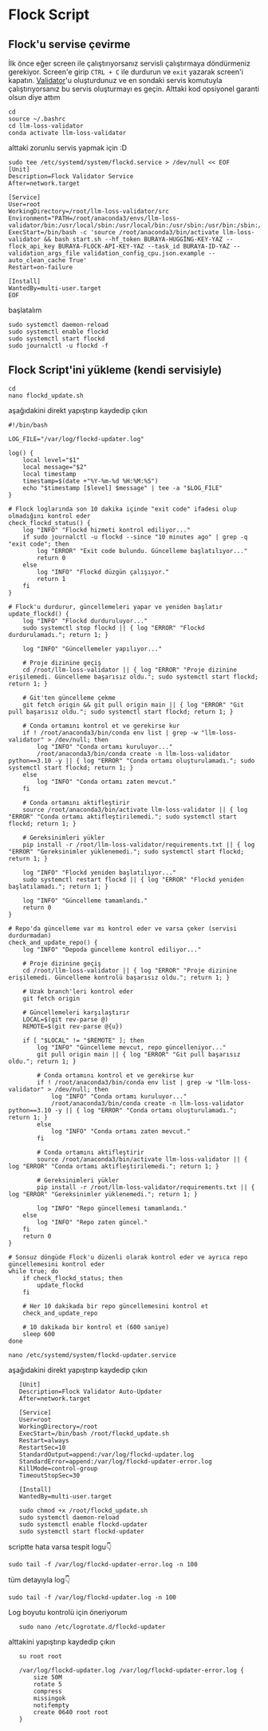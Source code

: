 # Flock Script
## Flock'u servise çevirme
İlk önce eğer screen ile çalıştırıyorsanız servisli çalıştırmaya döndürmeniz gerekiyor. Screen'e girip `CTRL + C` ile durdurun ve `exit` yazarak screen'i kapatın.
[Validator](https://github.com/Core-Node-Team/Flock.io/blob/main/Validator.md)'u oluşturdunuz ve en sondaki servis komutuyla çalıştırıyorsanız bu servis oluşturmayı es geçin.
Alttaki kod opsiyonel garanti olsun diye attım

    cd
    source ~/.bashrc
    cd llm-loss-validator
    conda activate llm-loss-validator

alttaki zorunlu servis yapmak için :D

    sudo tee /etc/systemd/system/flockd.service > /dev/null << EOF
    [Unit]
    Description=Flock Validator Service
    After=network.target
    
    [Service]
    User=root
    WorkingDirectory=/root/llm-loss-validator/src
    Environment="PATH=/root/anaconda3/envs/llm-loss-validator/bin:/usr/local/sbin:/usr/local/bin:/usr/sbin:/usr/bin:/sbin:/bin"
    ExecStart=/bin/bash -c 'source /root/anaconda3/bin/activate llm-loss-validator && bash start.sh --hf_token BURAYA-HUGGİNG-KEY-YAZ --flock_api_key BURAYA-FLOCK-API-KEY-YAZ --task_id BURAYA-ID-YAZ --validation_args_file validation_config_cpu.json.example --auto_clean_cache True'
    Restart=on-failure
    
    [Install]
    WantedBy=multi-user.target
    EOF
başlatalım

    sudo systemctl daemon-reload
    sudo systemctl enable flockd
    sudo systemctl start flockd
    sudo journalctl -u flockd -f
## Flock Script'ini yükleme (kendi servisiyle)

    cd
    nano flockd_update.sh

aşağıdakini direkt yapıştırıp kaydedip çıkın

```
#!/bin/bash

LOG_FILE="/var/log/flockd-updater.log"

log() {
    local level="$1"
    local message="$2"
    local timestamp
    timestamp=$(date +"%Y-%m-%d %H:%M:%S")
    echo "$timestamp [$level] $message" | tee -a "$LOG_FILE"
}

# Flock loglarında son 10 dakika içinde "exit code" ifadesi olup olmadığını kontrol eder
check_flockd_status() {
    log "INFO" "Flockd hizmeti kontrol ediliyor..."
    if sudo journalctl -u flockd --since "10 minutes ago" | grep -q "exit code"; then
        log "ERROR" "Exit code bulundu. Güncelleme başlatılıyor..."
        return 0
    else
        log "INFO" "Flockd düzgün çalışıyor."
        return 1
    fi
}

# Flock'u durdurur, güncellemeleri yapar ve yeniden başlatır
update_flockd() {
    log "INFO" "Flockd durduruluyor..."
    sudo systemctl stop flockd || { log "ERROR" "Flockd durdurulamadı."; return 1; }

    log "INFO" "Güncellemeler yapılıyor..."

    # Proje dizinine geçiş
    cd /root/llm-loss-validator || { log "ERROR" "Proje dizinine erişilemedi. Güncelleme başarısız oldu."; sudo systemctl start flockd; return 1; }

    # Git'ten güncelleme çekme
    git fetch origin && git pull origin main || { log "ERROR" "Git pull başarısız oldu."; sudo systemctl start flockd; return 1; }

    # Conda ortamını kontrol et ve gerekirse kur
    if ! /root/anaconda3/bin/conda env list | grep -w "llm-loss-validator" > /dev/null; then
        log "INFO" "Conda ortamı kuruluyor..."
        /root/anaconda3/bin/conda create -n llm-loss-validator python==3.10 -y || { log "ERROR" "Conda ortamı oluşturulamadı."; sudo systemctl start flockd; return 1; }
    else
        log "INFO" "Conda ortamı zaten mevcut."
    fi

    # Conda ortamını aktifleştirir
    source /root/anaconda3/bin/activate llm-loss-validator || { log "ERROR" "Conda ortamı aktifleştirilemedi."; sudo systemctl start flockd; return 1; }
    
    # Gereksinimleri yükler
    pip install -r /root/llm-loss-validator/requirements.txt || { log "ERROR" "Gereksinimler yüklenemedi."; sudo systemctl start flockd; return 1; }

    log "INFO" "Flockd yeniden başlatılıyor..."
    sudo systemctl restart flockd || { log "ERROR" "Flockd yeniden başlatılamadı."; return 1; }

    log "INFO" "Güncelleme tamamlandı."
    return 0
}

# Repo'da güncelleme var mı kontrol eder ve varsa çeker (servisi durdurmadan)
check_and_update_repo() {
    log "INFO" "Depoda güncelleme kontrol ediliyor..."

    # Proje dizinine geçiş
    cd /root/llm-loss-validator || { log "ERROR" "Proje dizinine erişilemedi. Güncelleme kontrolü başarısız oldu."; return 1; }

    # Uzak branch'leri kontrol eder
    git fetch origin

    # Güncellemeleri karşılaştırır
    LOCAL=$(git rev-parse @)
    REMOTE=$(git rev-parse @{u})

    if [ "$LOCAL" != "$REMOTE" ]; then
        log "INFO" "Güncelleme mevcut, repo güncelleniyor..."
        git pull origin main || { log "ERROR" "Git pull başarısız oldu."; return 1; }

        # Conda ortamını kontrol et ve gerekirse kur
        if ! /root/anaconda3/bin/conda env list | grep -w "llm-loss-validator" > /dev/null; then
            log "INFO" "Conda ortamı kuruluyor..."
            /root/anaconda3/bin/conda create -n llm-loss-validator python==3.10 -y || { log "ERROR" "Conda ortamı oluşturulamadı."; return 1; }
        else
            log "INFO" "Conda ortamı zaten mevcut."
        fi

        # Conda ortamını aktifleştirir
        source /root/anaconda3/bin/activate llm-loss-validator || { log "ERROR" "Conda ortamı aktifleştirilemedi."; return 1; }
        
        # Gereksinimleri yükler
        pip install -r /root/llm-loss-validator/requirements.txt || { log "ERROR" "Gereksinimler yüklenemedi."; return 1; }

        log "INFO" "Repo güncellemesi tamamlandı."
    else
        log "INFO" "Repo zaten güncel."
    fi
    return 0
}

# Sonsuz döngüde Flock'u düzenli olarak kontrol eder ve ayrıca repo güncellemesini kontrol eder
while true; do
    if check_flockd_status; then
        update_flockd
    fi
    
    # Her 10 dakikada bir repo güncellemesini kontrol et
    check_and_update_repo
    
    # 10 dakikada bir kontrol et (600 saniye)
    sleep 600
done
```

 ```nano /etc/systemd/system/flockd-updater.service```

aşağıdakini direkt yapıştırıp kaydedip çıkın
 ```
    [Unit]
    Description=Flock Validator Auto-Updater
    After=network.target
    
    [Service]
    User=root
    WorkingDirectory=/root
    ExecStart=/bin/bash /root/flockd_update.sh
    Restart=always
    RestartSec=10
    StandardOutput=append:/var/log/flockd-updater.log
    StandardError=append:/var/log/flockd-updater-error.log
    KillMode=control-group
    TimeoutStopSec=30
    
    [Install]
    WantedBy=multi-user.target
 ```
 ```
    sudo chmod +x /root/flockd_update.sh
    sudo systemctl daemon-reload
    sudo systemctl enable flockd-updater
    sudo systemctl start flockd-updater
 ```

scriptte hata varsa tespit logu👇

    sudo tail -f /var/log/flockd-updater-error.log -n 100

tüm detayıyla log👇

    sudo tail -f /var/log/flockd-updater.log -n 100

Log boyutu kontrolü için öneriyorum
 ```
    sudo nano /etc/logrotate.d/flockd-updater
 ```
alttakini yapıştırıp kaydedip çıkın
 ```
    su root root
    
    /var/log/flockd-updater.log /var/log/flockd-updater-error.log {
        size 50M
        rotate 5
        compress
        missingok
        notifempty
        create 0640 root root
    }
 ```
